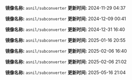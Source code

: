 **镜像名称:** `asnil/subconverter`
**更新时间:** 2024-11-29 04:37

**镜像名称:** `asnil/subconverter`
**更新时间:** 2024-12-09 00:41

**镜像名称:** `asnil/subconverter`
**更新时间:** 2024-12-31 16:40

**镜像名称:** `asnil/subconverter`
**更新时间:** 2025-01-16 20:55

**镜像名称:** `asnil/subconverter`
**更新时间:** 2025-02-06 16:40

**镜像名称:** `asnil/subconverter`
**更新时间:** 2025-02-06 21:02

**镜像名称:** `asnil/subconverter`
**更新时间:** 2025-05-16 21:04

